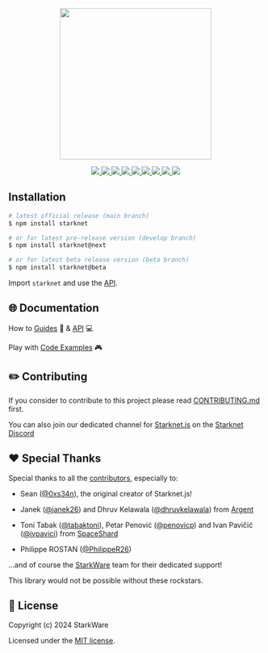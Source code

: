 <!-- logo -->
<p align="center">
  <img width='300' src="https://user-images.githubusercontent.com/2848732/226624229-7f1e5f8b-c550-47d4-85b2-5c90aee22417.png">
</p>

<!-- primary badges -->
<p align="center">
  <a href="https://github.com/starknet-io/starknet.js/actions">
    <img src="https://github.com/starknet-io/starknet.js/actions/workflows/manual-release.yml/badge.svg">
  </a>
  <a href="https://www.npmjs.com/package/starknet">
    <img src='https://img.shields.io/npm/v/starknet' />
  </a>
  <a href="https://www.npmjs.com/package/starknet">
    <img src='https://img.shields.io/npm/v/starknet/next' />
  </a>
  <a href="https://bundlephobia.com/package/starknet">
    <img src='https://img.shields.io/bundlephobia/minzip/starknet?color=success&label=size' />
  </a>
  <a href="https://www.npmjs.com/package/starknet">
    <img src='https://img.shields.io/npm/dt/starknet?color=blueviolet' />
  </a>
  <a href="https://github.com/starknet-io/starknet.js/blob/main/LICENSE/">
    <img src="https://img.shields.io/badge/license-MIT-black">
  </a>
  <a href="https://github.com/starknet-io/starknet.js/stargazers">
    <img src='https://img.shields.io/github/stars/starknet-io/starknet.js?color=yellow' />
  </a>
  <a href="https://starkware.co/">
    <img src="https://img.shields.io/badge/powered_by-StarkWare-navy">
  </a>
  <a href="https://twitter.com/starknetjs">
    <img src="https://img.shields.io/badge/follow_us-Twitter-blue">
  </a>
</p>

## Installation

```bash
# latest official release (main branch)
$ npm install starknet

# or for latest pre-release version (develop branch)
$ npm install starknet@next

# or for latest beta release version (beta branch)
$ npm install starknet@beta
```

Import `starknet` and use the [API](https://www.starknetjs.com/docs/API/).

## 🌐 Documentation

How to [Guides](https://www.starknetjs.com/docs/guides/intro) :book: & [API](https://www.starknetjs.com/docs/API/) 💻

Play with [Code Examples](https://github.com/PhilippeR26/starknet.js-workshop-typescript) :video_game:

## ✏️ Contributing

If you consider to contribute to this project please read [CONTRIBUTING.md](https://github.com/starknet-io/starknet.js/blob/main/CONTRIBUTING.md) first.

You can also join our dedicated channel for [Starknet.js](https://discord.com/channels/793094838509764618/1270119831559078061) on the [Starknet Discord](https://discord.com/invite/Ft6Xtzdg)

## ❤️ Special Thanks

Special thanks to all the [contributors](https://github.com/starknet-io/starknet.js/graphs/contributors), especially to:

- Sean ([@0xs34n](https://github.com/0xs34n)), the original creator of Starknet.js!

- Janek ([@janek26](https://github.com/janek26)) and Dhruv Kelawala ([@dhruvkelawala](https://github.com/dhruvkelawala)) from [Argent](https://github.com/argentlabs)

- Toni Tabak ([@tabaktoni](https://github.com/tabaktoni)), Petar Penović ([@penovicp](https://github.com/penovicp)) and Ivan Pavičić ([@ivpavici](https://github.com/ivpavici)) from [SpaceShard](https://www.spaceshard.io/)

- Philippe ROSTAN ([@PhilippeR26](https://github.com/PhilippeR26))

...and of course the [StarkWare](https://starkware.co/) team for their dedicated support!

This library would not be possible without these rockstars.

## 📜 License

Copyright (c) 2024 StarkWare

Licensed under the [MIT license](https://github.com/starknet-io/starknet.js/blob/main/LICENSE).
